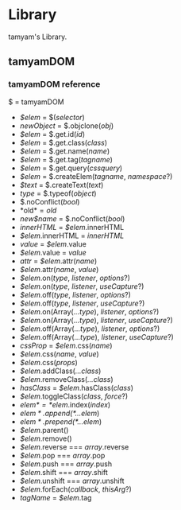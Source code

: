 # Library
tamyam's Library.
## tamyamDOM
### tamyamDOM reference
$ = tamyamDOM

- *$elem* = $(*selector*)
- *newObject* = $.objclone(*obj*)
- *$elem* = $.get.id(*id*)
- *$elem* = $.get.class(*class*)
- *$elem* = $.get.name(*name*)
- *$elem* = $.get.tag(*tagname*)
- *$elem* = $.get.query(*cssquery*)
- *$elem* = $.createElem(*tagname*, *namespace*?)
- *$text* = $.createText(*text*)
- *type* = $.typeof(*object*)
- $.noConflict(*bool*)
- *old$* = old$
- *new$name* = $.noConflict(*bool*)
- *innerHTML* = *$elem*.innerHTML
- *$elem*.innerHTML = *innerHTML*
- *value* = *$elem*.value
- *$elem*.value = *value*
- *attr* = *$elem*.attr(*name*)
- *$elem*.attr(*name*, *value*)
- *$elem*.on(*type*, *listener*, *options*?)
- *$elem*.on(*type*, *listener*, *useCapture*?)
- *$elem*.off(*type*, *listener*, *options*?)
- *$elem*.off(*type*, *listener*, *useCapture*?)
- *$elem*.on(Array(*...type*), *listener*, *options*?)
- *$elem*.on(Array(*...type*), *listener*, *useCapture*?)
- *$elem*.off(Array(*...type*), *listener*, *options*?)
- *$elem*.off(Array(*...type*), *listener*, *useCapture*?)
- *cssProp* = *$elem*.css(*name*)
- *$elem*.css(*name*, *value*)
- *$elem*.css(*props*)
- *$elem*.addClass(*...class*)
- *$elem*.removeClass(*...class*)
- *hasClass* = *$elem*.hasClass(*class*)
- *$elem*.toggleClass(*class*, *force*?)
- *$elem* = *$elem*.index(*index*)
- *$elem*.append(*...$elem*)
- *$elem*.prepend(*...$elem*)
- *$elem*.parent()
- *$elem*.remove()
- *$elem*.reverse === *array*.reverse
- *$elem*.pop === *array*.pop
- *$elem*.push === *array*.push
- *$elem*.shift === *array*.shift
- *$elem*.unshift === *array*.unshift
- *$elem*.forEach(*callback*, *thisArg*?)
- *tagName* = *$elem*.tag
